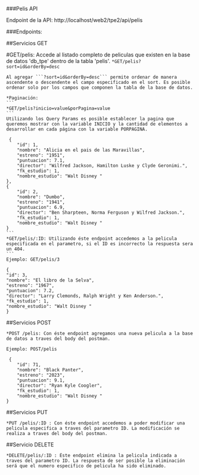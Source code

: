 ###Pelis API

Endpoint de la API: http://localhost/web2/tpe2/api/pelis

###Endpoints:

##Servicios GET

#GET/pelis: Accede al listado completo de peliculas que existen en la base de datos 'db_tpe' dentro de la tabla 'pelis'.
    ```
    *GET/pelis?sort=id&orderBy=desc
    ```

    Al agregar ```?sort=id&orderBy=desc``` permite ordenar de manera ascendente o descendente el campo especificado en el sort. Es posible ordenar solo por los campos que componen la tabla de la base de datos.

    *Paginación:
    ```
    *GET/pelis?inicio=value&porPagina=value
    ```
    Utilizando los Query Params es posible establecer la pagina que queremos mostrar con la variable INICIO y la cantidad de elementos a desarrollar en cada página con la variable PORPAGINA.

     {
        "id": 1,
        "nombre": "Alicia en el pais de las Maravillas",
        "estreno": "1951",
        "puntuacion": 7.1,
        "director": "Wilfred Jackson, Hamilton Luske y Clyde Geronimi.",
        "fk_estudio": 1,
        "nombre_estudio": "Walt Disney "
    },
    {
        "id": 2,
        "nombre": "Dumbo",
        "estreno": "1941",
        "puntuacion": 6.9,
        "director": "Ben Sharpteen, Norma Ferguson y Wilfred Jackson.",
        "fk_estudio": 1,
        "nombre_estudio": "Walt Disney "
    }
    ```
    *GET/pelis/:ID: Utilizando éste endpoint accedemos a la pelicula especificada en el parametro, si el ID es incorrecto la respuesta sera un 404.
    ```
    Ejemplo: GET/pelis/3

    {
    "id": 3,
    "nombre": "El libro de la Selva",
    "estreno": "1967",
    "puntuacion": 7.2,
    "director": "Larry Clemonds, Ralph Wright y Ken Anderson.",
    "fk_estudio": 1,
    "nombre_estudio": "Walt Disney "
    }

##Servicios POST

    *POST /pelis: Con éste endpoint agregamos una nueva pelicula a la base de datos a traves del body del postman.

    Ejemplo: POST/pelis

     {
        "id": 71,
        "nombre": "Black Panter",
        "estreno": "2023",
        "puntuacion": 9.1,
        "director": "Ryan Kyle Coogler",
        "fk_estudio": 1,
        "nombre_estudio": "Walt Disney "
    }

##Servicios PUT

    *PUT /pelis/:ID : Con éste endpoint accedemos a poder modificar una pelicula especifica a traves del parametro ID. La modificación se realiza a traves del body del postman.

##Servicio DELETE

    *DELETE/pelis/:ID : Éste endpoint elimina la pelicula indicada a traves del parametro ID. La respuesta de ser posible la eliminación será que el numero especifico de pelicula ha sido eliminado.